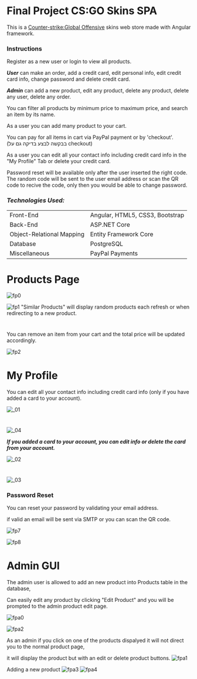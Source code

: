 # Final Project CS:GO Skins SPA

This is a <a target="_blank" href="https://store.steampowered.com/app/730/CounterStrike_Global_Offensive/">Counter-strike:Global Offensive</a> skins web store made with Angular framework.

### Instructions

Register as a new user or login to view all products.

***User*** can make an order, add a credit card, edit personal info, edit credit card info, change password and delete credit card.

***Admin*** can add a new product, edit any product, delete any product, delete any user, delete any order.

You can filter all products by minimum price to maximum price, and search an item by its name.

As a user you can add many product to your cart.

You can pay for all items in cart via PayPal payment or by 'checkout'. (בבקשה לבצע בדיקה גם על checkout)

As a user you can edit all your contact info including credit card info in the "My Profile" Tab or delete your credit card.

Password reset will be available only after the user inserted the right code. The random code will be sent to the user email address or scan the QR code to recive the code, only then you would be able to change password.

 ### *Technologies Used:*

<table>
<tbody>
	<tr>
		<td>Front-End</td>
		<td>Angular, HTML5, CSS3, Bootstrap</td>
	</tr>
	<tr>
		<td>Back-End</td>
		<td>ASP.NET Core</td>
	</tr>
  <tr>
		<td>Object-Relational Mapping</td>
		<td>Entity Framework Core</td>
	</tr>
	<tr>
		<td>Database</td>
		<td>PostgreSQL</td>
	</tr>
  	<tr>
		<td>Miscellaneous</td>
		<td>PayPal Payments</td>
	</tr>
</tbody>
</table>

# Products Page

![fp0](https://user-images.githubusercontent.com/80118008/168890559-cbe5d079-0b7e-4599-8677-7cc64d147961.PNG)


![fp1](https://user-images.githubusercontent.com/80118008/168890570-41998b33-053f-4deb-8b74-f528d8d5abf3.PNG)
"Similar Products" will display random products each refresh or when redirecting to a new product.

#

You can remove an item from your cart and the total price will be updated accordingly.

![fp2](https://user-images.githubusercontent.com/80118008/168890947-53f3bbc5-d658-4c74-9f34-f81b32b5ff63.PNG)

# My Profile


You can edit all your contact info including credit card info (only if you have added a card to your account).

![_01](https://user-images.githubusercontent.com/80118008/170431200-84a24503-a7b7-444e-a0da-1993ef3de569.PNG)
#
![_04](https://user-images.githubusercontent.com/80118008/170431402-488f17c3-82a9-4325-ae6b-7c5d9fec406b.PNG)


***If you added a card to your account, you can edit info or delete the card from your account.***

![_02](https://user-images.githubusercontent.com/80118008/170431300-62bf4c86-46da-4332-9d17-64f823be8f9b.PNG)
#
![_03](https://user-images.githubusercontent.com/80118008/170431362-b5fc225e-d829-4a21-afd0-b787e76cd39f.PNG)



### Password Reset

You can reset your password by validating your email address.

if valid an email will be sent via SMTP or you can scan the QR code.

![fp7](https://user-images.githubusercontent.com/80118008/168891173-ab5ac012-9508-4d65-ab54-adcd1e09201d.PNG)

![fp8](https://user-images.githubusercontent.com/80118008/168891183-7403c93d-b6a2-4e96-b452-761b55584575.PNG)


# Admin GUI

The admin user is allowed to add an new product into Products table in the database,

Can easily edit any product by clicking "Edit Product" and you will be prompted to the admin product edit page.

![fpa0](https://user-images.githubusercontent.com/80118008/168891375-f8898e31-f3e4-4c68-8c64-d3d3276dc6d3.PNG)

![fpa2](https://user-images.githubusercontent.com/80118008/168891585-71dc8be8-c2f5-4a82-9808-8babe48c5043.PNG)

As an admin if you click on one of the products dispalyed it will not direct you to the normal product page,

it will display the product but with an edit or delete product buttons.
![fpa1](https://user-images.githubusercontent.com/80118008/168891735-dcb4905d-5a13-4d82-a7ea-403ad1a6744b.PNG)

Adding a new product
![fpa3](https://user-images.githubusercontent.com/80118008/168891798-4de03274-f842-4b5e-86da-c1fbe378f78f.PNG)
![fpa4](https://user-images.githubusercontent.com/80118008/168891822-c0f7b96d-74ae-43e2-a1de-6fb14988cabc.PNG)
